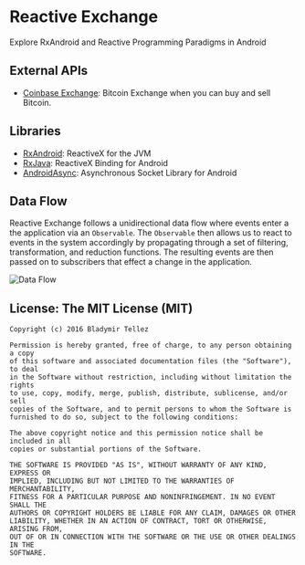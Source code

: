 # Reactive Exchange

Explore RxAndroid and Reactive Programming Paradigms in Android

## External APIs

- [Coinbase Exchange](https://docs.exchange.coinbase.com/): Bitcoin Exchange when you can buy and sell Bitcoin.

## Libraries

- [RxAndroid](https://github.com/ReactiveX/RxJava): ReactiveX for the JVM
- [RxJava](https://github.com/ReactiveX/RxAndroid): ReactiveX Binding for Android
- [AndroidAsync](https://github.com/koush/AndroidAsync): Asynchronous Socket Library for Android

## Data Flow
Reactive Exchange follows a unidirectional data flow where events enter a the application via an `Observable`. The `Observable` then allows us to react to events in the system accordingly by propagating through a set of filtering, transformation, and reduction functions. The resulting events are then passed on to subscribers that effect a change in the application.

![Data Flow](https://raw.githubusercontent.com/blad/reactive-exchange/master/assets/ReactiveExchangeDataFlow.png)
## License: The MIT License (MIT)

```
Copyright (c) 2016 Bladymir Tellez

Permission is hereby granted, free of charge, to any person obtaining a copy
of this software and associated documentation files (the "Software"), to deal
in the Software without restriction, including without limitation the rights
to use, copy, modify, merge, publish, distribute, sublicense, and/or sell
copies of the Software, and to permit persons to whom the Software is
furnished to do so, subject to the following conditions:

The above copyright notice and this permission notice shall be included in all
copies or substantial portions of the Software.

THE SOFTWARE IS PROVIDED "AS IS", WITHOUT WARRANTY OF ANY KIND, EXPRESS OR
IMPLIED, INCLUDING BUT NOT LIMITED TO THE WARRANTIES OF MERCHANTABILITY,
FITNESS FOR A PARTICULAR PURPOSE AND NONINFRINGEMENT. IN NO EVENT SHALL THE
AUTHORS OR COPYRIGHT HOLDERS BE LIABLE FOR ANY CLAIM, DAMAGES OR OTHER
LIABILITY, WHETHER IN AN ACTION OF CONTRACT, TORT OR OTHERWISE, ARISING FROM,
OUT OF OR IN CONNECTION WITH THE SOFTWARE OR THE USE OR OTHER DEALINGS IN THE
SOFTWARE.
```
